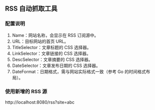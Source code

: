 ## RSS 自动抓取工具

### 配置说明

1. Name：网站名称，会显示在 RSS 订阅源中。
1. URL：目标网站的首页 URL。
1. TitleSelector：文章标题的 CSS 选择器。
1. LinkSelector：文章链接的 CSS 选择器。
1. DescSelector：文章摘要的 CSS 选择器。
1. DateSelector：文章发布日期的 CSS 选择器。
1. DateFormat：日期格式，需与网站实际格式一致（参考 Go 的时间格式布局）。

### 使用新增的 RSS 源

http://localhost:8080/rss?site=abc